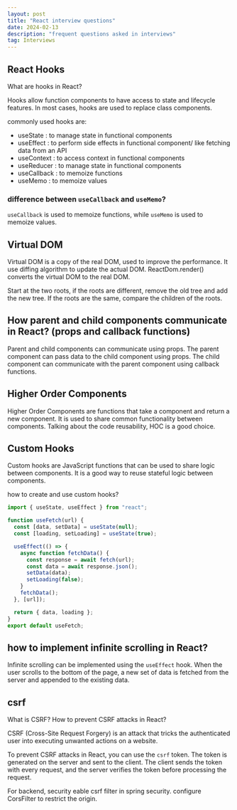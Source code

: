 ```yaml
---
layout: post
title: "React interview questions"
date: 2024-02-13
description: "frequent questions asked in interviews"
tag: Interviews
---
```


## React Hooks

What are hooks in React?

Hooks allow function components to have access to state and lifecycle features. In most cases, hooks are used to replace class components.

commonly used hooks are:

- useState : to manage state in functional components
- useEffect : to perform side effects in functional component/ like fetching data from an API
- useContext : to access context in functional components
- useReducer : to manage state in functional components
- useCallback : to memoize functions
- useMemo : to memoize values

### difference between `useCallback` and `useMemo`?

`useCallback` is used to memoize functions, while `useMemo` is used to memoize values.

## Virtual DOM

Virtual DOM is a copy of the real DOM, used to improve the performance. It use diffing algorithm to update the actual DOM. ReactDom.render() converts the virtual DOM to the real DOM.

Start at the two roots, if the roots are different, remove the old tree and add the new tree. If the roots are the same, compare the children of the roots.

## How parent and child components communicate in React? (props and callback functions)

Parent and child components can communicate using props. The parent component can pass data to the child component using props. The child component can communicate with the parent component using callback functions.

## Higher Order Components

Higher Order Components are functions that take a component and return a new component. It is used to share common functionality between components. Talking about the code reusability, HOC is a good choice.

## Custom Hooks

Custom hooks are JavaScript functions that can be used to share logic between components. It is a good way to reuse stateful logic between components.

how to create and use custom hooks?

```javascript
import { useState, useEffect } from "react";

function useFetch(url) {
  const [data, setData] = useState(null);
  const [loading, setLoading] = useState(true);

  useEffect(() => {
    async function fetchData() {
      const response = await fetch(url);
      const data = await response.json();
      setData(data);
      setLoading(false);
    }
    fetchData();
  }, [url]);

  return { data, loading };
}
export default useFetch;
```

## how to implement infinite scrolling in React?

Infinite scrolling can be implemented using the `useEffect` hook. When the user scrolls to the bottom of the page, a new set of data is fetched from the server and appended to the existing data.

## csrf

What is CSRF? How to prevent CSRF attacks in React?

CSRF (Cross-Site Request Forgery) is an attack that tricks the authenticated user into executing unwanted actions on a website.

To prevent CSRF attacks in React, you can use the `csrf` token. The token is generated on the server and sent to the client. The client sends the token with every request, and the server verifies the token before processing the request.

For backend, security eable csrf filter in spring security. configure CorsFilter to restrict the origin.

